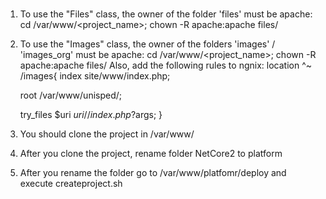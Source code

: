 # 
1. To use the "Files" class, the owner of the folder 'files' must be apache:
  cd /var/www/<project_name>; chown -R apache:apache files/
2. To use the "Images" class, the owner of the folders 'images' / 'images_org' must be apache:
 cd /var/www/<project_name>; chown -R apache:apache files/
 Also, add the following rules to ngnix:
  location ^~ /images{
      index site/www/index.php;

      root /var/www/unisped/;

      try_files $uri $uri/ /index.php?$args;
  }
3. You should clone the project in /var/www/ 
4. After you clone the project, rename folder NetCore2 to platform
5. After you rename the folder go to /var/www/platfomr/deploy and execute createproject.sh <project-name> <site-name>
